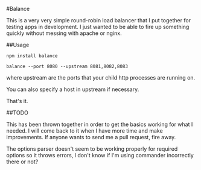 #Balance

This is a very very simple round-robin load balancer that I put together for testing apps in development.
I just wanted to be able to fire up something quickly without messing with apache or nginx.

##Usage

```
npm install balance
```

```
balance --port 8080 --upstream 8081,8082,8083
```

where upstream are the ports that your child http processes are running on.

You can also specify a host in upstream if necessary.

That's it.

##TODO

This has been thrown together in order to get the basics working for what I needed.
I will come back to it when I have more time and make improvements.
If anyone wants to send me a pull request, fire away.

The options parser doesn't seem to be working properly for required options so it throws errors, I don't know if I'm using commander incorrectly there or not?

